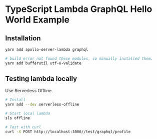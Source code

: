 # TypeScript Lambda GraphQL Hello World Example


## Installation

```bash
yarn add apollo-server-lambda graphql

# build error not found these modules, so manually installed them.
yarn add bufferutil utf-8-validate
```


## Testing lambda locally

Use Serverless Offline.

```bash
# Install
yarn add --dev serverless-offline

# Start local lambda
sls offline

# Test with curl
curl -X POST http://localhost:3000//test/graphql/profile
```
